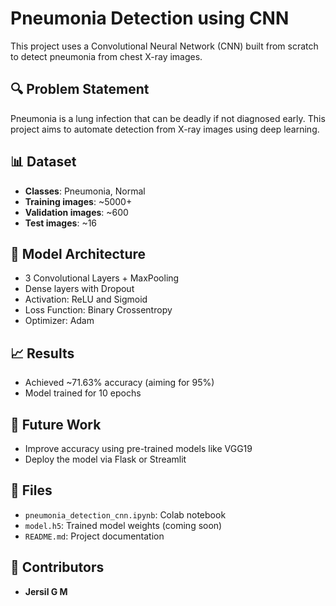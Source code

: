 # Pneumonia Detection using CNN

This project uses a Convolutional Neural Network (CNN) built from scratch to detect pneumonia from chest X-ray images.

## 🔍 Problem Statement
Pneumonia is a lung infection that can be deadly if not diagnosed early. This project aims to automate detection from X-ray images using deep learning.

## 📊 Dataset
- **Classes**: Pneumonia, Normal
- **Training images**: ~5000+
- **Validation images**: ~600
- **Test images**: ~16

## 🧠 Model Architecture
- 3 Convolutional Layers + MaxPooling
- Dense layers with Dropout
- Activation: ReLU and Sigmoid
- Loss Function: Binary Crossentropy
- Optimizer: Adam

## 📈 Results
- Achieved ~71.63% accuracy (aiming for 95%)
- Model trained for 10 epochs

## 🚀 Future Work
- Improve accuracy using pre-trained models like VGG19
- Deploy the model via Flask or Streamlit

## 📁 Files
- `pneumonia_detection_cnn.ipynb`: Colab notebook
- `model.h5`: Trained model weights (coming soon)
- `README.md`: Project documentation

## 🤝 Contributors
- **Jersil G M**

